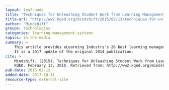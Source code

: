 ```yaml
---
layout: leaf-node
title: "Techniques for Unleashing Student Work from Learning Management Systems"
title-url: "http://ww2.kqed.org/mindshift/2015/02/13/techniques-for-unleashing-student-work-from-learning-management-systems/"
author: "Mindshift"
groups: technologies
categories: learning-management-systems
topics: in-the-media
summary: >
    This article provides eLearning Industry's 20 best learning management systems.
    It is a 2017 update of the original 2014 publication.
cite: >
    Mindshift. (2015). Techniques for Unleashing Student Work from Learning Management Systems.
    KQED. February 13, 2015. Retrieved from: http://ww2.kqed.org/mindshift/2015/02/13/techniques-for-unleashing-student-work-from-learning-management-systems/
pub-date: 2015-02-13
added-date: 2017-10-11
resource-type: external-site
---
```

